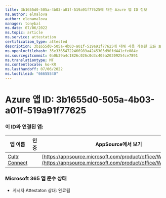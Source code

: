 ```yaml
---
title: 3b1655d0-505a-4b03-a01f-519a91f77625에 대한 Azure 앱 ID 정보
ms.author: elmalova
author: elenamalova
manager: tonybal
ms.date: 07/06/2022
ms.topic: article
ms.service: attestation
certification_type: attested
description: 3b1655d0-505a-4b03-a01f-519a91f77625에 대해 사용 가능한 모든 보안 및 규정 준수 정보입니다.
ms.openlocfilehash: 35e33654722466989a4245303d90fd441cfe084e
ms.sourcegitcommit: 0a0b39a4c1826c026c0d3c405a20209254ce7891
ms.translationtype: MT
ms.contentlocale: ko-KR
ms.lasthandoff: 07/06/2022
ms.locfileid: "66655540"
---
```

# <a name="azure-app-id-3b1655d0-505a-4b03-a01f-519a91f77625"></a>Azure 앱 ID: 3b1655d0-505a-4b03-a01f-519a91f77625


### <a name="apps-associated-with-this-id"></a>이 ID와 연결된 앱:
| **앱 이름** | **인증** | **AppSource에서 보기** |
|--------------|---------------|-----------------------|
| [Cultr Connect](../forward/WA200003008.md) |  | [https://appsource.microsoft.com/product/office/WA200003008](https://appsource.microsoft.com/product/office/WA200003008) |

### <a name="microsoft-365-app-compliance-status"></a>Microsoft 365 앱 준수 상태
- 게시자 Attestaton 상태: 완료됨
